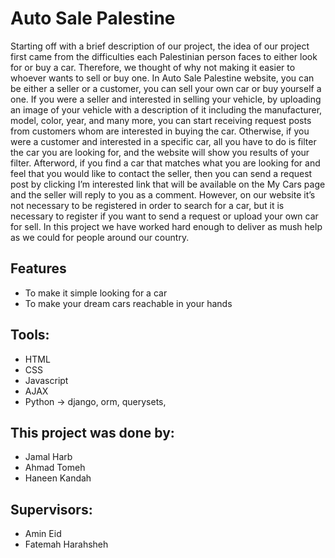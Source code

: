 
# Auto Sale Palestine

Starting off with a brief description of our project, the idea of our project first came from the difficulties each Palestinian person faces to either look for or buy a car. Therefore, we thought of why not making it easier to whoever wants to sell or buy one. In Auto Sale Palestine website, you can be either a seller or a customer, you can sell your own car or buy yourself a one. If you were a seller and interested in selling your vehicle, by uploading an image of your vehicle with a description of it including the manufacturer, model, color, year, and many more, you can start receiving request posts from customers whom are interested in buying the car. Otherwise, if you were a customer and interested in a specific car, all you have to do is filter the car you are looking for, and the website will show you results of your filter. Afterword, if you find a car that matches what you are looking for and feel that you would like to contact the seller, then you can send a request post by clicking I’m interested link that will be available on the My Cars page and the seller will reply to you as a comment. However, on our website it’s not necessary to be registered in order to search for a car, but it is necessary to register if you want to send a request or upload your own car for sell. In this project we have worked hard enough to deliver as mush help as we could for people around our country.

## Features
- To make it simple looking for a car
- To make your dream cars reachable in your hands


## Tools:
- HTML
- CSS 
- Javascript
- AJAX
- Python -> django, orm, querysets, 

## This project was done by:
- Jamal Harb
- Ahmad Tomeh
- Haneen Kandah

## Supervisors:
- Amin Eid
- Fatemah Harahsheh
